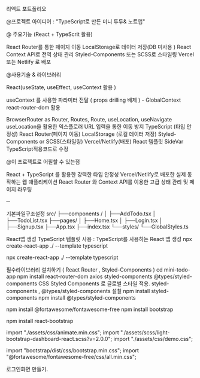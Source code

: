 리액트 포트폴리오

@프로젝트 아이디어 : "TypeScript로 만든 미니 투두& 노트앱"

@ 주요기능 (React + TypeScrit 활용)

React Router를 통한 페이지 이동
LocalStorage로 데이터 저장(DB 미사용 )
React Context API로 전역 상태 관리
Styled-Components 또는 SCSS로 스타일링
Vercel 또는 Netlify 로 배포

@사용기술 & 라이브러리

React(useState, useEffect, useContext 활용 )

useContext 를 사용한 파라미터 전달 ( props drilling 배제 ) - GlobalContext
react-router-dom 활용

BrowserRouter as Router, Routes, Route, useLocation, useNavigate
useLocation을 활용한 익스플로러 URL 입력을 통한 이동 방지
TypeScript (타입 안정성)
React Router(페이지 이동)
LocalStorage (로컬 데이터 저장)
Styled-Components or SCSS(스타일링)
Vercel/Netlify(배포)
React 템플릿 SideVar TypeScript적용코드로 수정

@이 프로젝트로 어필할 수 있는점

React + TypeScript 를 활용한 강력한 타입 안정성
Vercel/Netlify로 배포한 실제 동작하는 웹 애플리케이션
React Router 와 Context API를 이용한 고급 상태 관리 및 페이지 라우팅

─

기본파일구조설정
src/
├──components /
│ ├──AddTodo.tsx
│ ├──TodoList.tsx
├──pages/
│ ├──Home.tsx
│ ├──Login.tsx
│ ├──Signup.tsx
├──App.tsx
├──index.tsx
└──styles/
└──GlobalStyles.ts

React앱 생성
TypeScript 템플릿 사용 : TypeScript를 사용하는 React 앱 생성
npx create-react-app ./ --template typescript

npx create-react-app ./ --template typescript

필수라이브러리 설치하기 ( React Router , Styled-Components )
cd mini-todo-app
npm install react-router-dom axios styled-components @types/styled-components
CSS Styled Components 로 글로벌 스타일 적용.
styled-components , @types/styled-components 설칠
npm install styled-components
npm install @types/styled-components

npm install @fortawesome/fontawesome-free
npm install bootstrap

npm install react-bootstrap

import "./assets/css/animate.min.css";
import "./assets/scss/light-bootstrap-dashboard-react.scss?v=2.0.0";
import "./assets/css/demo.css";

import "bootstrap/dist/css/bootstrap.min.css";
import "@fortawesome/fontawesome-free/css/all.min.css";

로그인화면 만들기.

